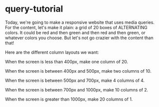 # query-tutorial

Today, we're going to make a responsive website that uses media queries. For the content, let's make it plain: a grid of 20 boxes of ALTERNATING colors. It could be red and then green and then red and then green, or whatever colors you choose. But let's not go crazier with the content than that!

Here are the different column layouts we want:

When the screen is less than 400px, make one column of 20.

When the screen is between 400px and 500px, make two columns of 10.

When the screen is between 500px and 700px, make 4 columns of 4.

When the screen is between 700px and 1000px, make 10 columns of 2.

When the screen is greater than 1000px, make 20 columns of 1.
